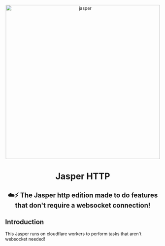 <p align="center"><img src="https://github.com/JayyDoesDev/jasper/blob/main/.github/assets/jasper.png?raw=true" alt="jasper" width="500""></p>
<h1 align="center">Jasper HTTP</h1>
<h2 align="center">☁️⚡ The Jasper http edition made to do features that don't require a websocket connection!</h2>

## Introduction
This Jasper runs on cloudflare workers to perform tasks that aren't websocket needed!